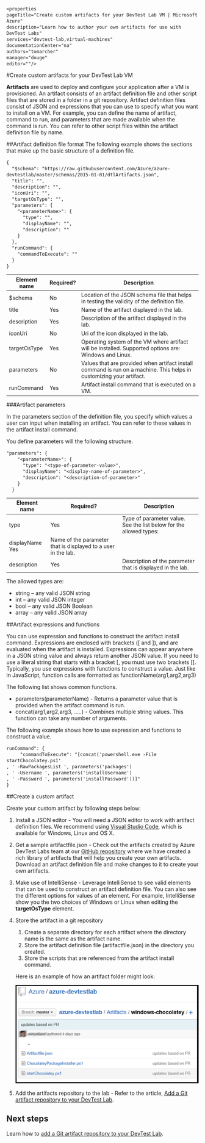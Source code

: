     <properties 
	pageTitle="Create custom artifacts for your DevTest Lab VM | Microsoft Azure"
	description="Learn how to author your own artifacts for use with DevTest Labs"
	services="devtest-lab,virtual-machines"
	documentationCenter="na"
	authors="tomarcher"
	manager="douge"
	editor=""/>

<tags
	ms.service="devtest-lab"
	ms.workload="na"
	ms.tgt_pltfrm="na"
	ms.devlang="na"
	ms.topic="article"
	ms.date="11/01/2015"
	ms.author="tarcher"/>

#Create custom artifacts for your DevTest Lab VM

**Artifacts** are used to deploy and configure your application after a VM is provisioned. An artifact consists of an artifact definition file and other script files that are stored in a folder in a git repository. Artifact definition files consist of JSON and expressions that you can use to specify what you want to install on a VM. For example, you can define the name of artifact, command to run, and parameters that are made available when the command is run. You can refer to other script files within the artifact definition file by name.

##Artifact definition file format
The following example shows the sections that make up the basic structure of a definition file.

	{
	  "$schema": "https://raw.githubusercontent.com/Azure/azure-devtestlab/master/schemas/2015-01-01/dtlArtifacts.json",
	  "title": "",
	  "description": "",
	  "iconUri": "",
	  "targetOsType": "",
	  "parameters": {
	    "<parameterName>": {
	      "type": "",
	      "displayName": "",
	      "description": ""
	    }
	  },
	  "runCommand": {
	    "commandToExecute": ""
	  }
	}

| Element name | Required? | Description
| ------------ | --------- | -----------
| $schema      | No        | Location of the JSON schema file that helps in testing the validity of the definition file.
| title        | Yes       | Name of the artifact displayed in the lab.
| description  | Yes 	   | Description of the artifact displayed in the lab.
| iconUri	   | No	       | Uri of the icon displayed in the lab.
| targetOsType | Yes       | Operating system of the VM where artifact will be installed. Supported options are: Windows and Linux.
| parameters   | No        | Values that are provided when artifact install command is run on a machine. This helps in customizing your artifact.
| runCommand   | Yes       | Artifact install command that is executed on a VM.

###Artifact parameters

In the parameters section of the definition file, you specify which values a user can input when installing an artifact. You can refer to these values in the artifact install command.

You define parameters will the following structure.

	"parameters": {
	    "<parameterName>": {
	      "type": "<type-of-parameter-value>",
	      "displayName": "<display-name-of-parameter>",
	      "description": "<description-of-parameter>"
	    }
	  }

| Element name | Required? | Description
| ------------ | --------- | -----------
| type         | Yes       | Type of parameter value. See the list below for the allowed types:
| displayName    Yes       | Name of the parameter that is displayed to a user in the lab.
| description  | Yes 	   | Description of the parameter that is displayed in the lab.

The allowed types are:

- string – any valid JSON string
- int – any valid JSON integer
- bool – any valid JSON Boolean
- array – any valid JSON array

##Artifact expressions and functions

You can use expression and functions to construct the artifact install command.
Expressions are enclosed with brackets ([ and ]), and are evaluated when the artifact is installed. Expressions can appear anywhere in a JSON string value and always return another JSON value. If you need to use a literal string that starts with a bracket [, you must use two brackets [[.
Typically, you use expressions with functions to construct a value. Just like in JavaScript, function calls are formatted as functionName(arg1,arg2,arg3)

The following list shows common functions.

- parameters(parameterName) - Returns a parameter value that is provided when the artifact command is run.
- concat(arg1,arg2,arg3, …..) - 	Combines multiple string values. This function can take any number of arguments.

The following example shows how to use expression and functions to construct a value.

	runCommand": {
	     "commandToExecute": "[concat('powershell.exe -File startChocolatey.ps1'
	, ' -RawPackagesList ', parameters('packages')
	, ' -Username ', parameters('installUsername')
	, ' -Password ', parameters('installPassword'))]"
	}

##Create a custom artifact

Create your custom artifact by following steps below:

1. Install a JSON editor - You will need a JSON editor to work with artifact definition files. We recommend using [Visual Studio Code](https://code.visualstudio.com/), which is available for Windows, Linux and OS X.

1. Get a sample artifactfile.json - Check out the artifacts created by Azure DevTest Labs team at our [GitHub repository](https://github.com/Azure/azure-devtestlab) where we have created a rich library of artifacts that will help you create your own artifacts. Download an artifact definition file and make changes to it to create your own artifacts.

1. Make use of IntelliSense - Leverage IntelliSense to see valid elements that can be used to construct an artifact definition file. You can also see the different options for values of an element. For example, IntelliSense show you the two choices of Windows or Linux when editing the **targetOsType** element.

1. Store the artifact in a git repository
	1. Create a separate directory for each artifact where the directory name is the same as the artifact name.
	1. Store the artifact definition file (artifactfile.json) in the directory you created.
	1. Store the scripts that are referenced from the artifact install command.

	Here is an example of how an artifact folder might look:

	![Artifact git repo example](./media/devtest-lab-artifact-author/git-repo.png)

1. Add the artifacts repository to the lab - Refer to the article, [Add a Git artifact repository to your DevTest Lab](devtest-lab-add-artifact-repo.md).

## Next steps

Learn how to [add a Git artifact repository to your DevTest Lab](devtest-lab-add-artifact-repo.md).
